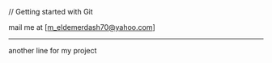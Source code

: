 // Getting started with Git

mail me at [m_eldemerdash70@yahoo.com]

___
another line for my project
